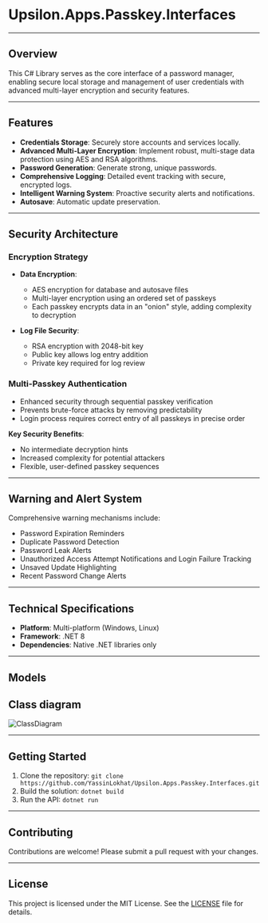 # Upsilon.Apps.Passkey.Interfaces

------------
**Overview**
------------

This C# Library serves as the core interface of a password manager, enabling secure local storage and management of user credentials with advanced multi-layer encryption and security features.

------------
**Features**
------------

*   **Credentials Storage**: Securely store accounts and services locally.
*   **Advanced Multi-Layer Encryption**: Implement robust, multi-stage data protection using AES and RSA algorithms.
*   **Password Generation**: Generate strong, unique passwords.
*   **Comprehensive Logging**: Detailed event tracking with secure, encrypted logs.
*   **Intelligent Warning System**: Proactive security alerts and notifications.
*   **Autosave**: Automatic update preservation.

------------
**Security Architecture**
------------

### Encryption Strategy
*   **Data Encryption**: 
    - AES encryption for database and autosave files
    - Multi-layer encryption using an ordered set of passkeys
    - Each passkey encrypts data in an "onion" style, adding complexity to decryption

*   **Log File Security**: 
    - RSA encryption with 2048-bit key
    - Public key allows log entry addition
    - Private key required for log review

### Multi-Passkey Authentication
*   Enhanced security through sequential passkey verification
*   Prevents brute-force attacks by removing predictability
*   Login process requires correct entry of all passkeys in precise order

**Key Security Benefits**:
*   No intermediate decryption hints
*   Increased complexity for potential attackers
*   Flexible, user-defined passkey sequences

------------
**Warning and Alert System**
------------

Comprehensive warning mechanisms include:

*   Password Expiration Reminders
*   Duplicate Password Detection
*   Password Leak Alerts
*   Unauthorized Access Attempt Notifications and Login Failure Tracking
*   Unsaved Update Highlighting
*   Recent Password Change Alerts

----------
**Technical Specifications**
----------

*   **Platform**: Multi-platform (Windows, Linux)
*   **Framework**: .NET 8
*   **Dependencies**: Native .NET libraries only

----------
**Models**
----------

## Class diagram
![ClassDiagram](https://github.com/user-attachments/assets/7c17f2a2-c62b-4a9a-808f-c0f471c23609)

-------------------
**Getting Started**
-------------------

1.  Clone the repository: `git clone https://github.com/YassinLokhat/Upsilon.Apps.Passkey.Interfaces.git`
2.  Build the solution: `dotnet build`
3.  Run the API: `dotnet run`

----------------
**Contributing**
----------------

Contributions are welcome! Please submit a pull request with your changes.

-----------
**License**
-----------

This project is licensed under the MIT License. See the [LICENSE](LICENSE) file for details.
